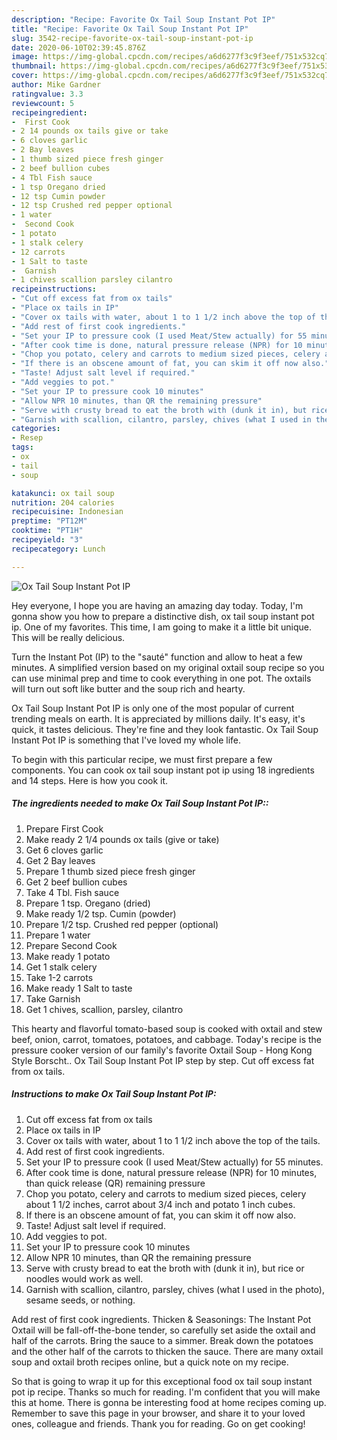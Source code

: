 ```yaml
---
description: "Recipe: Favorite Ox Tail Soup Instant Pot IP"
title: "Recipe: Favorite Ox Tail Soup Instant Pot IP"
slug: 3542-recipe-favorite-ox-tail-soup-instant-pot-ip
date: 2020-06-10T02:39:45.876Z
image: https://img-global.cpcdn.com/recipes/a6d6277f3c9f3eef/751x532cq70/ox-tail-soup-instant-pot-ip-recipe-main-photo.jpg
thumbnail: https://img-global.cpcdn.com/recipes/a6d6277f3c9f3eef/751x532cq70/ox-tail-soup-instant-pot-ip-recipe-main-photo.jpg
cover: https://img-global.cpcdn.com/recipes/a6d6277f3c9f3eef/751x532cq70/ox-tail-soup-instant-pot-ip-recipe-main-photo.jpg
author: Mike Gardner
ratingvalue: 3.3
reviewcount: 5
recipeingredient:
-  First Cook
- 2 14 pounds ox tails give or take
- 6 cloves garlic
- 2 Bay leaves
- 1 thumb sized piece fresh ginger
- 2 beef bullion cubes
- 4 Tbl Fish sauce
- 1 tsp Oregano dried
- 12 tsp Cumin powder
- 12 tsp Crushed red pepper optional
- 1 water
-  Second Cook
- 1 potato
- 1 stalk celery
- 12 carrots
- 1 Salt to taste
-  Garnish
- 1 chives scallion parsley cilantro
recipeinstructions:
- "Cut off excess fat from ox tails"
- "Place ox tails in IP"
- "Cover ox tails with water, about 1 to 1 1/2 inch above the top of the tails."
- "Add rest of first cook ingredients."
- "Set your IP to pressure cook (I used Meat/Stew actually) for 55 minutes."
- "After cook time is done, natural pressure release (NPR) for 10 minutes, than quick release (QR) remaining pressure"
- "Chop you potato, celery and carrots to medium sized pieces, celery about 1 1/2 inches, carrot about 3/4 inch and potato 1 inch cubes."
- "If there is an obscene amount of fat, you can skim it off now also."
- "Taste! Adjust salt level if required."
- "Add veggies to pot."
- "Set your IP to pressure cook 10 minutes"
- "Allow NPR 10 minutes, than QR the remaining pressure"
- "Serve with crusty bread to eat the broth with (dunk it in), but rice or noodles would work as well."
- "Garnish with scallion, cilantro, parsley, chives (what I used in the photo), sesame seeds, or nothing."
categories:
- Resep
tags:
- ox
- tail
- soup

katakunci: ox tail soup
nutrition: 204 calories
recipecuisine: Indonesian
preptime: "PT12M"
cooktime: "PT1H"
recipeyield: "3"
recipecategory: Lunch

---
```



![Ox Tail Soup Instant Pot IP](https://img-global.cpcdn.com/recipes/a6d6277f3c9f3eef/751x532cq70/ox-tail-soup-instant-pot-ip-recipe-main-photo.jpg)

Hey everyone, I hope you are having an amazing day today. Today, I'm gonna show you how to prepare a distinctive dish, ox tail soup instant pot ip. One of my favorites. This time, I am going to make it a little bit unique. This will be really delicious.

Turn the Instant Pot (IP) to the &#34;sauté&#34; function and allow to heat a few minutes. A simplified version based on my original oxtail soup recipe so you can use minimal prep and time to cook everything in one pot. The oxtails will turn out soft like butter and the soup rich and hearty.

Ox Tail Soup Instant Pot IP is only one of the most popular of current trending meals on earth. It is appreciated by millions daily. It's easy, it's quick, it tastes delicious. They're fine and they look fantastic. Ox Tail Soup Instant Pot IP is something that I've loved my whole life.


To begin with this particular recipe, we must first prepare a few components. You can cook ox tail soup instant pot ip using 18 ingredients and 14 steps. Here is how you cook it.

##### The ingredients needed to make Ox Tail Soup Instant Pot IP::

1. Prepare  First Cook
1. Make ready 2 1/4 pounds ox tails (give or take)
1. Get 6 cloves garlic
1. Get 2 Bay leaves
1. Prepare 1 thumb sized piece fresh ginger
1. Get 2 beef bullion cubes
1. Take 4 Tbl. Fish sauce
1. Prepare 1 tsp. Oregano (dried)
1. Make ready 1/2 tsp. Cumin (powder)
1. Prepare 1/2 tsp. Crushed red pepper (optional)
1. Prepare 1 water
1. Prepare  Second Cook
1. Make ready 1 potato
1. Get 1 stalk celery
1. Take 1-2 carrots
1. Make ready 1 Salt to taste
1. Take  Garnish
1. Get 1 chives, scallion, parsley, cilantro


This hearty and flavorful tomato-based soup is cooked with oxtail and stew beef, onion, carrot, tomatoes, potatoes, and cabbage. Today&#39;s recipe is the pressure cooker version of our family&#39;s favorite Oxtail Soup - Hong Kong Style Borscht.. Ox Tail Soup Instant Pot IP step by step. Cut off excess fat from ox tails. 

##### Instructions to make Ox Tail Soup Instant Pot IP:

1. Cut off excess fat from ox tails
1. Place ox tails in IP
1. Cover ox tails with water, about 1 to 1 1/2 inch above the top of the tails.
1. Add rest of first cook ingredients.
1. Set your IP to pressure cook (I used Meat/Stew actually) for 55 minutes.
1. After cook time is done, natural pressure release (NPR) for 10 minutes, than quick release (QR) remaining pressure
1. Chop you potato, celery and carrots to medium sized pieces, celery about 1 1/2 inches, carrot about 3/4 inch and potato 1 inch cubes.
1. If there is an obscene amount of fat, you can skim it off now also.
1. Taste! Adjust salt level if required.
1. Add veggies to pot.
1. Set your IP to pressure cook 10 minutes
1. Allow NPR 10 minutes, than QR the remaining pressure
1. Serve with crusty bread to eat the broth with (dunk it in), but rice or noodles would work as well.
1. Garnish with scallion, cilantro, parsley, chives (what I used in the photo), sesame seeds, or nothing.


Add rest of first cook ingredients. Thicken &amp; Seasonings: The Instant Pot Oxtail will be fall-off-the-bone tender, so carefully set aside the oxtail and half of the carrots. Bring the sauce to a simmer. Break down the potatoes and the other half of the carrots to thicken the sauce. There are many oxtail soup and oxtail broth recipes online, but a quick note on my recipe. 

So that is going to wrap it up for this exceptional food ox tail soup instant pot ip recipe. Thanks so much for reading. I'm confident that you will make this at home. There is gonna be interesting food at home recipes coming up. Remember to save this page in your browser, and share it to your loved ones, colleague and friends. Thank you for reading. Go on get cooking!
